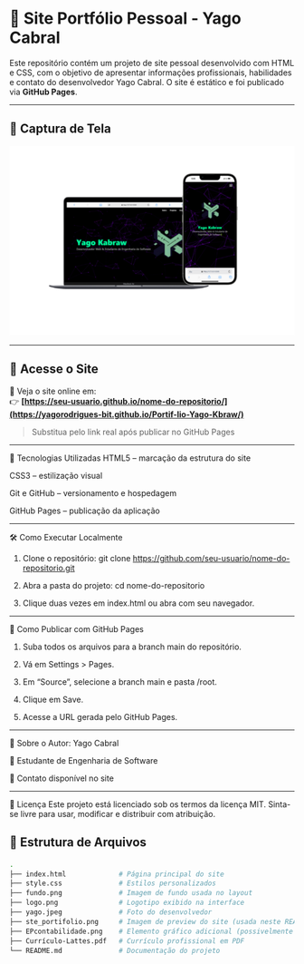 # 💼 Site Portfólio Pessoal - Yago Cabral

Este repositório contém um projeto de site pessoal desenvolvido com HTML e CSS, com o objetivo de apresentar informações profissionais, habilidades e contato do desenvolvedor Yago Cabral. O site é estático e foi publicado via **GitHub Pages**.

---

## 📸 Captura de Tela

![Captura do Site](ste_portifolio.png)

---

## 🔗 Acesse o Site

📍 Veja o site online em:  
👉 **[https://seu-usuario.github.io/nome-do-repositorio/](https://yagorodrigues-bit.github.io/Portif-lio-Yago-Kbraw/)**  
> Substitua pelo link real após publicar no GitHub Pages

---

🧪 Tecnologias Utilizadas
HTML5 – marcação da estrutura do site

CSS3 – estilização visual

Git e GitHub – versionamento e hospedagem

GitHub Pages – publicação da aplicação

---

🛠️ Como Executar Localmente
1. Clone o repositório:
git clone https://github.com/seu-usuario/nome-do-repositorio.git

2. Abra a pasta do projeto:
cd nome-do-repositorio

3. Clique duas vezes em index.html ou abra com seu navegador.

---

🚀 Como Publicar com GitHub Pages
1. Suba todos os arquivos para a branch main do repositório.

2. Vá em Settings > Pages.

3. Em “Source”, selecione a branch main e pasta /root.

4. Clique em Save.

5. Acesse a URL gerada pelo GitHub Pages.

---

👤 Sobre o Autor:
Yago Cabral

📍 Estudante de Engenharia de Software

📧 Contato disponível no site


---

📄 Licença
Este projeto está licenciado sob os termos da licença MIT.
Sinta-se livre para usar, modificar e distribuir com atribuição.

## 📁 Estrutura de Arquivos

```bash
.
├── index.html             # Página principal do site
├── style.css              # Estilos personalizados
├── fundo.png              # Imagem de fundo usada no layout
├── logo.png               # Logotipo exibido na interface
├── yago.jpeg              # Foto do desenvolvedor
├── ste_portifolio.png     # Imagem de preview do site (usada neste README)
├── EPcontabilidade.png    # Elemento gráfico adicional (possivelmente usado no site)
├── Currículo-Lattes.pdf   # Currículo profissional em PDF
└── README.md              # Documentação do projeto
